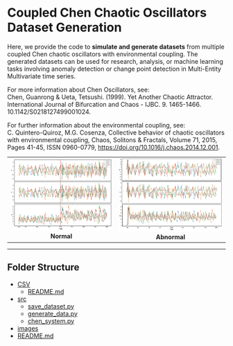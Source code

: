 # Coupled Chen Chaotic Oscillators Dataset Generation

Here, we provide the code to **simulate and generate datasets** from multiple coupled Chen chaotic oscillators with environmental coupling. The generated datasets can be used for research, analysis, or machine learning tasks involving anomaly detection or change point detection in Multi-Entity Multivariate time series.

For more information about Chen Oscillators, see:  
Chen, Guanrong & Ueta, Tetsushi. (1999). Yet Another Chaotic Attractor. International Journal of Bifurcation and Chaos - IJBC. 9. 1465-1466. 10.1142/S0218127499001024.

For further information about the environmental coupling, see:  
C. Quintero-Quiroz, M.G. Cosenza, Collective behavior of chaotic oscillators with environmental coupling, Chaos, Solitons & Fractals, Volume 71, 2015, Pages 41-45, ISSN 0960-0779, https://doi.org/10.1016/j.chaos.2014.12.001.

<table>
  <tr>
    <td align="center">
      <img src="images/chen-Normal.PNG" width="320"><br>
      <b>Normal</b>
    </td>
    <td align="center">
      <img src="images/chen-Abnormal.PNG" width="320"><br>
      <b>Abnormal</b>
    </td>
  </tr>
</table>


---
## Folder Structure
 * [CSV](./AD-Project/Dataset/ChenChaoticSystem/CSV)
   * [README.md](./CSV/README.md)
 * [src](./AD-Project/Dataset/ChenChaoticSystem/src)
   * [save_dataset.py](./src/save_dataset.py)
   * [generate_data.py](./src/generate_data.py)
   * [chen_system.py](./src/chen_system.py)
 * [images](./images)
 * [README.md](./)
